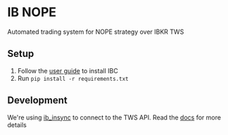 # IB NOPE
Automated trading system for NOPE strategy over IBKR TWS

## Setup

1. Follow the [user guide](https://github.com/IbcAlpha/IBC/blob/master/userguide.md) to install IBC
2. Run `pip install -r requirements.txt`

## Development

We're using [ib_insync](https://github.com/erdewit/ib_insync) to connect to the TWS API. Read the [docs](https://ib-insync.readthedocs.io/api.html) for more details
